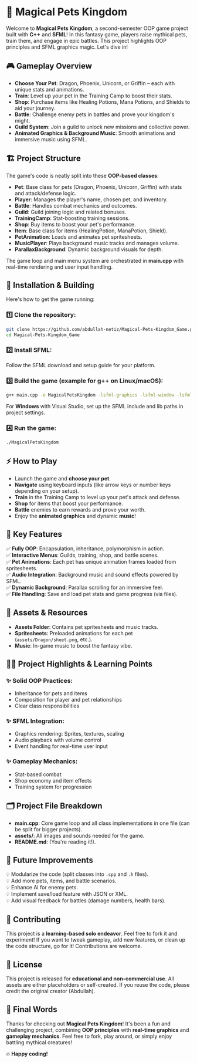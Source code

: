 # 🐉 Magical Pets Kingdom

Welcome to **Magical Pets Kingdom**, a second-semester OOP game project built with **C++** and **SFML**! In this fantasy game, players raise mythical pets, train them, and engage in epic battles. This project highlights OOP principles and SFML graphics magic. Let's dive in!

## 🎮 Gameplay Overview

* **Choose Your Pet**: Dragon, Phoenix, Unicorn, or Griffin – each with unique stats and animations.
* **Train**: Level up your pet in the Training Camp to boost their stats.
* **Shop**: Purchase items like Healing Potions, Mana Potions, and Shields to aid your journey.
* **Battle**: Challenge enemy pets in battles and prove your kingdom's might.
* **Guild System**: Join a guild to unlock new missions and collective power.
* **Animated Graphics & Background Music**: Smooth animations and immersive music using SFML.

## 🏗️ Project Structure

The game's code is neatly split into these **OOP-based classes**:

* **Pet**: Base class for pets (Dragon, Phoenix, Unicorn, Griffin) with stats and attack/defense logic.
* **Player**: Manages the player's name, chosen pet, and inventory.
* **Battle**: Handles combat mechanics and outcomes.
* **Guild**: Guild joining logic and related bonuses.
* **TrainingCamp**: Stat-boosting training sessions.
* **Shop**: Buy items to boost your pet's performance.
* **Item**: Base class for items (HealingPotion, ManaPotion, Shield).
* **PetAnimation**: Loads and animates pet spritesheets.
* **MusicPlayer**: Plays background music tracks and manages volume.
* **ParallaxBackground**: Dynamic background visuals for depth.

The game loop and main menu system are orchestrated in **main.cpp** with real-time rendering and user input handling.

## 🔧 Installation & Building

Here's how to get the game running:

### 1️⃣ **Clone the repository**:
```bash
git clone https://github.com/abdullah-netiz/Magical-Pets-Kingdom_Game.git
cd Magical-Pets-Kingdom_Game
```

### 2️⃣ **Install SFML**:
Follow the SFML download and setup guide for your platform.

### 3️⃣ **Build the game** (example for g++ on Linux/macOS):
```bash
g++ main.cpp -o MagicalPetsKingdom -lsfml-graphics -lsfml-window -lsfml-system -lsfml-audio
```

For **Windows** with Visual Studio, set up the SFML include and lib paths in project settings.

### 4️⃣ **Run the game**:
```bash
./MagicalPetsKingdom
```

## ⚡ How to Play

* Launch the game and **choose your pet**.
* **Navigate** using keyboard inputs (like arrow keys or number keys depending on your setup).
* **Train** in the Training Camp to level up your pet's attack and defense.
* **Shop** for items that boost your performance.
* **Battle** enemies to earn rewards and prove your worth.
* Enjoy the **animated graphics** and dynamic **music**!

## 🌟 Key Features

✅ **Fully OOP**: Encapsulation, inheritance, polymorphism in action.  
✅ **Interactive Menus**: Guilds, training, shop, and battle scenes.  
✅ **Pet Animations**: Each pet has unique animation frames loaded from spritesheets.  
✅ **Audio Integration**: Background music and sound effects powered by SFML.  
✅ **Dynamic Background**: Parallax scrolling for an immersive feel.  
✅ **File Handling**: Save and load pet stats and game progress (via files).

## 📁 Assets & Resources

* **Assets Folder**: Contains pet spritesheets and music tracks.
* **Spritesheets**: Preloaded animations for each pet (`assets/Dragon/sheet.png`, etc.).
* **Music**: In-game music to boost the fantasy vibe.

## 👨‍💻 Project Highlights & Learning Points

### ✨ **Solid OOP Practices**:
* Inheritance for pets and items
* Composition for player and pet relationships
* Clear class responsibilities

### ✨ **SFML Integration**:
* Graphics rendering: Sprites, textures, scaling
* Audio playback with volume control
* Event handling for real-time user input

### ✨ **Gameplay Mechanics**:
* Stat-based combat
* Shop economy and item effects
* Training system for progression

## 🗂️ Project File Breakdown

* **main.cpp**: Core game loop and all class implementations in one file (can be split for bigger projects).
* **assets/**: All images and sounds needed for the game.
* **README.md**: (You're reading it!).

## 🚀 Future Improvements

💡 Modularize the code (split classes into `.cpp` and `.h` files).  
💡 Add more pets, items, and battle scenarios.  
💡 Enhance AI for enemy pets.  
💡 Implement save/load feature with JSON or XML.  
💡 Add visual feedback for battles (damage numbers, health bars).

## 🤝 Contributing

This project is a **learning-based solo endeavor**. Feel free to fork it and experiment! If you want to tweak gameplay, add new features, or clean up the code structure, go for it! Contributions are welcome.

## 📜 License

This project is released for **educational and non-commercial use**. All assets are either placeholders or self-created. If you reuse the code, please credit the original creator (Abdullah).

## 🙌 Final Words

Thanks for checking out **Magical Pets Kingdom**! It's been a fun and challenging project, combining **OOP principles** with **real-time graphics** and **gameplay mechanics**. Feel free to fork, play around, or simply enjoy battling mythical creatures!

🔥 **Happy coding!**
